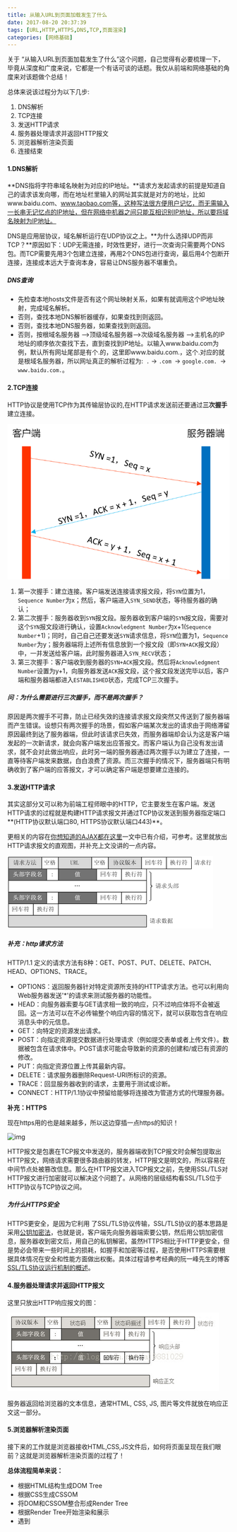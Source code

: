```yaml
---
title: 从输入URL到页面加载发生了什么
date: 2017-08-20 20:37:39
tags: [URL,HTTP,HTTPS,DNS,TCP,页面渲染]
categories: [网络基础]
---
```


关于 “从输入URL到页面加载发生了什么”这个问题，自己觉得有必要梳理一下，毕竟从深度和广度来说，它都是一个有话可谈的话题。我仅从前端和网络基础的角度来对该题做个总结！

总体来说该过程分为以下几步:

1. DNS解析
2. TCP连接
3. 发送HTTP请求
4. 服务器处理请求并返回HTTP报文
5. 浏览器解析渲染页面
6. 连接结束

#### 1.DNS解析

**DNS指将字符串域名映射为对应的IP地址。**请求方发起请求的前提是知道自己的请求该发向哪，而在地址栏里输入的网址其实就是对方的地址，比如www.baidu.com、www.taobao.com等，这种写法很方便用户记忆，而无需输入一长串无记忆点的IP地址，但在网络中机器之间只能互相识别IP地址，所以要将域名映射为IP地址。

DNS是应用层协议，域名解析运行在UDP协议之上。**为什么选择UDP而非TCP？**原因如下：UDP无需连接，时效性更好，进行一次查询只需要两个DNS包。而TCP需要先用3个包建立连接，再用2个DNS包进行查询，最后用4个包断开连接，连接成本远大于查询本身，容易让DNS服务器不堪重负。

##### **DNS查询**

- 先检查本地hosts文件是否有这个网址映射关系，如果有就调用这个IP地址映射，完成域名解析。
- 否则，查找本地DNS解析器缓存，如果查找到则返回。
- 否则，查找本地DNS服务器，如果查找到则返回。
- 否则，按根域名服务器 -->顶级域名服务器-->次级域名服务器 -->主机名的IP地址的顺序依次查找下去，直到查找到IP地址。以输入www.baidu.com为例，默认所有网址尾部是有个.的，这里即www.baidu.com.，这个.对应的就是根域名服务器，所以网址真正的解析过程为:` .` -> `.com `-> `google.com. `->` www.baidu.com.`。

#### 2.TCP连接

HTTP协议是使用TCP作为其传输层协议的,在HTTP请求发送前还要通过**三次握手**建立连接。

![TCP三次握手](从输入URL到页面加载发生了什么/TCP三次握手.png)



1. 第一次握手：建立连接。客户端发送连接请求报文段，将`SYN`位置为1，`Sequence Number`为x；然后，客户端进入`SYN_SEND`状态，等待服务器的确认；
2. 第二次握手：服务器收到`SYN`报文段。服务器收到客户端的`SYN`报文段，需要对这个`SYN`报文段进行确认，设置`Acknowledgment Number`为x+1(`Sequence Number`+1)；同时，自己自己还要发送`SYN`请求信息，将`SYN`位置为1，`Sequence Number`为y；服务器端将上述所有信息放到一个报文段（即`SYN+ACK`报文段）中，一并发送给客户端，此时服务器进入`SYN_RECV`状态；
3. 第三次握手：客户端收到服务器的`SYN+ACK`报文段。然后将`Acknowledgment Number`设置为y+1，向服务器发送`ACK`报文段，这个报文段发送完毕以后，客户端和服务器端都进入`ESTABLISHED`状态，完成TCP三次握手。

##### **问：为什么需要进行三次握手，而不是两次握手？**

原因是两次握手不可靠，防止已经失效的连接请求报文段突然又传送到了服务器端而产生错误。设想只有两次握手的场景，假如客户端某次发出的请求由于网络滞留原因最终到达了服务器端，但此时该请求已失效，而服务器端却会认为这是客户端发起的一次新请求，就会向客户端发出应答报文。而客户端认为自己没有发出请求，就不会对此做出响应，此时另一端的服务器通过两次握手以为建立了连接，一直等待客户端发来数据，白白浪费了资源。而三次握手的情况下，服务器端只有明确收到了客户端的应答报文，才可以确定客户端是想要建立连接的。

#### 3.发送HTTP请求

其实这部分又可以称为前端工程师眼中的HTTP，它主要发生在客户端。发送HTTP请求的过程就是构建HTTP请求报文并通过TCP协议发送到服务器指定端口**(HTTP协议默认端口80, HTTPS协议默认端口443)**。

更相关的内容在[你想知道的AJAX都在这里](http://www.wuxuann-n.cn/2017/08/20/%E4%BD%A0%E6%83%B3%E7%9F%A5%E9%81%93%E7%9A%84AJAX%E9%83%BD%E5%9C%A8%E8%BF%99%E9%87%8C/)一文中已有介绍，可参考。这里就放出HTTP请求报文的直观图，并补充上文没讲的一点内容。

![HTTP请求报文](从输入URL到页面加载发生了什么/HTTP请求报文.png)

##### **补充：http请求方法**

HTTP/1.1 定义的请求方法有8种：GET、POST、PUT、DELETE、PATCH、HEAD、OPTIONS、TRACE。

- OPTIONS：返回服务器针对特定资源所支持的HTTP请求方法。也可以利用向Web服务器发送'*'的请求来测试服务器的功能性。 
- HEAD：向服务器索要与GET请求相一致的响应，只不过响应体将不会被返回。这一方法可以在不必传输整个响应内容的情况下，就可以获取包含在响应消息头中的元信息。 
- GET：向特定的资源发出请求。 
- POST：向指定资源提交数据进行处理请求（例如提交表单或者上传文件）。数据被包含在请求体中。POST请求可能会导致新的资源的创建和/或已有资源的修改。 
- PUT：向指定资源位置上传其最新内容。 
- DELETE：请求服务器删除Request-URI所标识的资源。 
- TRACE：回显服务器收到的请求，主要用于测试或诊断。 
- CONNECT：HTTP/1.1协议中预留给能够将连接改为管道方式的代理服务器。

**补充：HTTPS**

现在https用的也是越来越多，所以这边穿插一点https的知识！

![img](https://segmentfault.com/img/bVp65j/view)

HTTP报文是包裹在TCP报文中发送的，服务器端收到TCP报文时会解包提取出HTTP报文，网络请求需要很多路由器的转发，HTTP报文是明文的，所以容易在中间节点处被篡改信息。那么在HTTP报文进入TCP报文之前，先使用SSL/TLS对HTTP报文进行加密就可以解决这个问题了。从网络的层级结构看SSL/TLS位于HTTP协议与TCP协议之间。

##### 为什么HTTPS安全

HTTPS更安全，是因为它利用 了SSL/TLS协议传输，SSL/TLS协议的基本思路是采用[公钥加密法](http://en.wikipedia.org/wiki/Public-key_cryptography)，也就是说，客户端先向服务器端索要公钥，然后用公钥加密信息，服务器收到密文后，用自己的私钥解密。虽然HTTPS相比于HTTP更安全，但是势必会带来一些时间上的损耗，如握手和加密等过程，是否使用HTTPS需要根据具体情况在安全和性能方面做出权衡。具体过程请参考经典的阮一峰先生的博客[SSL/TLS协议运行机制的概述](http://www.ruanyifeng.com/blog/2014/09/illustration-ssl.html)。

#### 4.服务器处理请求并返回HTTP报文

这里只放出HTTP响应报文的图：

![HTTP响应报文](从输入URL到页面加载发生了什么/HTTP响应报文.png)

服务器返回给浏览器的文本信息，通常HTML, CSS, JS, 图片等文件就放在响应正文这一部分。

#### 5.浏览器解析渲染页面

接下来的工作就是浏览器接收HTML,CSS,JS文件后，如何将页面呈现在我们眼前？这就是浏览器解析渲染页面的过程了！

**总体流程简单来说：** 

- 根据HTML结构生成DOM Tree
- 根据CSS生成CSSOM
- 将DOM和CSSOM整合形成Render Tree
- 根据Render Tree开始渲染和展示
- 遇到<script>时，会执行并阻塞渲染

![浏览器渲染页面](从输入URL到页面加载发生了什么/浏览器渲染页面.png)

这张图也挺经典的，就直接拿来用来讲解了。

##### **整个过程解释**：

浏览器接收到html文档，会被浏览器的HTML PARSER(HTML 解析器)解析， 通过词法分析将tag分析为相应的token，对HTML文档从上往下依次去解析token，这个过程的特点一是从上往下的，二是在此法分析的过程可以解析出link、script这样的标签，这些标签里面对应的外部资源会进一步由浏览器向网络发起请求（请求CSS和js等资源 ）。css相关的资源请求回来后会由浏览器生成相应的CSS树。将dom树和css树进行合并生成render tree渲染树，之后再进行布局layout和绘制paint，最后成功渲染出页面。

##### **问1：为什么要把css放在head中？**

将css样式放在head中引入，会先加载css，之后浏览器就知道这个css规则了，然后他在渲染DOM节点的时候就按照已知的css规则来渲染。

反例：如果把css内容放在DOM节点之后引入，会首先按照默认样式渲染dom内容（比如字体16px），之后加载完css发现样式的宽啊高啊都得改变，又得重新去渲染一遍，这时可能会出现屏幕的跳变，这个变化可能快可能慢，和你的电脑配、网络情况、页面规模等有关，用户体验差，所以得出结论，css要放在head中，而不要放在body中。 

##### **问2：为什么要把js放在body最下面？**

script引入的js会阻塞页面渲染，因为script的js代码有权改变dom结构和dom内容。

遇到script会先加载和执行相应的js，该过程完毕后才会继续加载解析后续的页面。把js放在body最下面，一方面这样就不会阻塞页面的渲染了，能让页面更快地出来；放在下面，加载到它时，它已经能拿到所有标签，而放到中间，就有可能拿不到它后面的标签了，对后面标签所做的操作就失效了。

#### 6.结束连接

![TCP四次挥手](从输入URL到页面加载发生了什么/TCP四次挥手.png)

**1.第一次挥手：** 主动方（可以使客户端，也可以是服务器端），设置Sequence Number，向被动方发送一个FIN报文段，告诉另一方我打算断开连接，后面不会再发送数据了，但是此时主动关闭方还是可以接收数据的。

**2.第二次挥手：**被动方收到了主动方发送的FIN报文段，向主动方回一个ACK报文段（Acknowledgment Number为Sequence Number + 1），告诉主动方，我“同意”你的关闭请求；

**3.第三次挥手：**被动方收到断开连接信息时，可能还有数据没有传完，所以等待数据全部传输结束后，再发送一条 FIN 为 1 的信息，告诉对方也做了断开连接的准备，但没有断开。

**4.第四次挥手：** 主动方收到被动方发送的FIN报文段，向被动方发送ACK报文段，被动方收到主动方的ACK报文段以后，就关闭连接；此时，主动方等待2MSL后依然没有收到回复，则证明Server端已正常关闭，那好，主动方也可以关闭连接了。

##### 问：为什么需要进行四次挥手？

第一次挥手是在主动方没有数据需要再发送过去的情况下发起的，第二挥手是被动方发送ACK表示同意，当然，如果在第二次挥手时被动方也向主动方发送FIN包请求断开连接似乎也行，但考虑到它自己有可能还有数据没有发送完，所以当它真的没有数据可发了，才会进行第三次挥手发送FIN包告诉主动方，我也不再发送数据了，之后主动发再送ACK以表确认，即第四次挥手。

简而言之，一端断开连接需要两次挥手（请求和回应），两端断开连接就需要四次挥手了。

#### 参考链接

[从输入URL到页面加载发生了什么](https://segmentfault.com/a/1190000006879700)

[从输入URL到页面加载完的过程中都发生了什么事情？](http://www.berlinix.com/net/from-url-input.php)

[从输入 URL 到页面加载完的过程中都发生了什么事情？](http://www.guokr.com/question/554991/)
